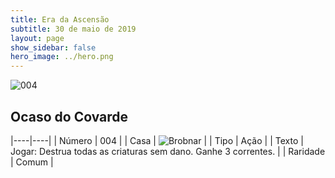 ```yaml
---
title: Era da Ascensão
subtitle: 30 de maio de 2019
layout: page
show_sidebar: false
hero_image: ../hero.png
---
```


![004](https://cdn.keyforgegame.com/media/card_front/pt/435_004_CJWCMWC9XG73_pt.png)

## Ocaso do Covarde

|----|----|
| Número | 004 |
| Casa | ![Brobnar](https://archonarcana.com/images/thumb/e/e0/Brobnar.png/22px-Brobnar.png "Brobnar") |
| Tipo | Ação |
| Texto | Jogar: Destrua todas as criaturas  sem dano. Ganhe 3 correntes. |
| Raridade | Comum |

